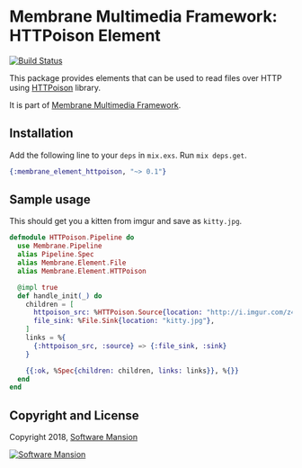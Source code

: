 # Membrane Multimedia Framework: HTTPoison Element

[![Build Status](https://travis-ci.com/membraneframework/membrane-element-httpoison.svg?branch=master)](https://travis-ci.com/membraneframework/membrane-element-httpoison)

This package provides elements that can be used to read files over HTTP using
[HTTPoison](https://github.com/edgurgel/httpoison) library.

It is part of [Membrane Multimedia Framework](https://membraneframework.org).

## Installation

Add the following line to your `deps` in `mix.exs`.  Run `mix deps.get`.

```elixir
{:membrane_element_httpoison, "~> 0.1"}
```

## Sample usage

This should get you a kitten from imgur and save as `kitty.jpg`.

```elixir
defmodule HTTPoison.Pipeline do
  use Membrane.Pipeline
  alias Pipeline.Spec
  alias Membrane.Element.File
  alias Membrane.Element.HTTPoison

  @impl true
  def handle_init(_) do
    children = [
      httpoison_src: %HTTPoison.Source{location: "http://i.imgur.com/z4d4kWk.jpg"},
      file_sink: %File.Sink{location: "kitty.jpg"},
    ]
    links = %{
      {:httpoison_src, :source} => {:file_sink, :sink}
    }

    {{:ok, %Spec{children: children, links: links}}, %{}}
  end
end
```

## Copyright and License

Copyright 2018, [Software Mansion](https://swmansion.com/?utm_source=git&utm_medium=readme&utm_campaign=membrane)

[![Software Mansion](https://membraneframework.github.io/static/logo/swm_logo_readme.png)](https://swmansion.com/?utm_source=git&utm_medium=readme&utm_campaign=membrane)
